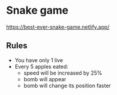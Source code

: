 # Snake game

https://best-ever-snake-game.netlify.app/

## Rules

- You have only 1 live
- Every 5 apples eated:
  - speed will be increased by 25%
  - bomb will appear
  - bomb will change its position faster
